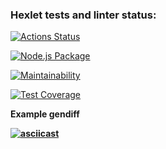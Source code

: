 ### Hexlet tests and linter status:
[![Actions Status](https://github.com/Elanieli/frontend-project-46/workflows/hexlet-check/badge.svg)](https://github.com/Elanieli/frontend-project-46/actions)

[![Node.js Package](https://github.com/Elanieli/frontend-project-46/workflows/jest-test.yml/badge.svg)](https://github.com/Elanieli/frontend-project-46/actions/workflows/jest-test.yml)

[![Maintainability](https://api.codeclimate.com/v1/badges/268cb9a2d8c48bcfa805/maintainability)](https://codeclimate.com/github/Elanieli/frontend-project-46/maintainability)

[![Test Coverage](https://api.codeclimate.com/v1/badges/268cb9a2d8c48bcfa805/test_coverage)](https://codeclimate.com/github/Elanieli/frontend-project-46/test_coverage)



<b>Example gendiff<b>

[![asciicast](https://asciinema.org/a/9qxC9RmXndGVukKelJEaW5mRz.svg)](https://asciinema.org/a/9qxC9RmXndGVukKelJEaW5mRz)